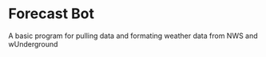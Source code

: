 # Forecast Bot
A basic program for pulling data and formating weather data from NWS and wUnderground
